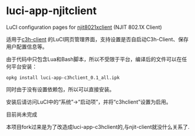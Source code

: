 luci-app-njitclient
===================

LuCI configuration pages for <a href="https://github.com/liuqun/njit8021xclient/" target="_blank">njit8021xclient</a> (NJIT 802.1X Client)

适用于[c3h-client](https://github.com/Trim21/c3h_client) 的LuCI网页管理界面，支持设置是否自启动C3h-Client、保存用户配置信息等。


由于代码中只包含Lua和Bash脚本，所以不受限于平台，编译后的文件可以在任何平台安装：

```
opkg install luci-app-c3hclient_0.1_all.ipk
```

同时由于没有设置依赖包，所以可以直接安装。

安装后请访问LuCI中的“系统”->“启动项”，并将“c3hclient”设置为启用。

目前尚未完成

本项目fork过来是为了改造成luci-app-c3hclient的,与njit-client就没什么关系了.